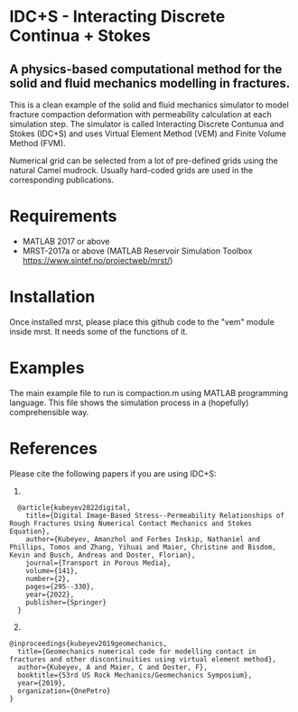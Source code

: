 # IDC+S - Interacting Discrete Continua + Stokes
## A physics-based computational method for the solid and fluid mechanics modelling in fractures. 

This is a clean example of the solid and fluid mechanics simulator to model fracture compaction deformation with permeability calculation at each simulation step. The simulator is called Interacting Discrete Contunua and Stokes (IDC+S) and uses Virtual Element Method (VEM) and Finite Volume Method (FVM). 

Numerical grid can be selected from a lot of pre-defined grids using the natural Camel mudrock. Usually hard-coded grids are used in the corresponding publications.  

# Requirements

- MATLAB 2017 or above
- MRST-2017a or above (MATLAB Reservoir Simulation Toolbox https://www.sintef.no/projectweb/mrst/)

# Installation 

Once installed mrst, please place this github code to the "vem" module inside mrst. It needs some of the functions of it. 

# Examples

The main example file to run is compaction.m using MATLAB programming language. This file shows the simulation process in a (hopefully) comprehensible way. 

# References

Please cite the following papers if you are using IDC+S: 

1) 
``` 
  @article{kubeyev2022digital,
    title={Digital Image-Based Stress--Permeability Relationships of Rough Fractures Using Numerical Contact Mechanics and Stokes Equation},
    author={Kubeyev, Amanzhol and Forbes Inskip, Nathaniel and Phillips, Tomos and Zhang, Yihuai and Maier, Christine and Bisdom, Kevin and Busch, Andreas and Doster, Florian},
    journal={Transport in Porous Media},
    volume={141},
    number={2},
    pages={295--330},
    year={2022},
    publisher={Springer}
  }
``` 
2) 

``` 
@inproceedings{kubeyev2019geomechanics,
  title={Geomechanics numerical code for modelling contact in fractures and other discontinuities using virtual element method},
  author={Kubeyev, A and Maier, C and Doster, F},
  booktitle={53rd US Rock Mechanics/Geomechanics Symposium},
  year={2019},
  organization={OnePetro}
}

``` 
